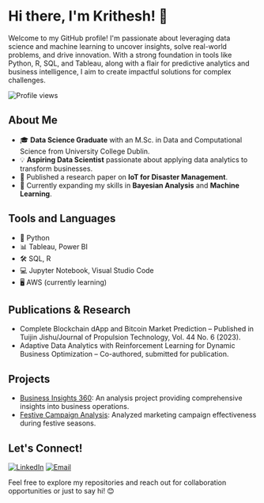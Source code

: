 # Hi there, I'm Krithesh! 👋

Welcome to my GitHub profile! I'm passionate about leveraging data science and machine learning to uncover insights, solve real-world problems, and drive innovation. With a strong foundation in tools like Python, R, SQL, and Tableau, along with a flair for predictive analytics and business intelligence, I aim to create impactful solutions for complex challenges.

![Profile views](https://komarev.com/ghpvc/?username=Kritheshvar&color=blue)

## About Me
- 🎓 **Data Science Graduate** with an M.Sc. in Data and Computational Science from University College Dublin.
- 💡 **Aspiring Data Scientist** passionate about applying data analytics to transform businesses.
- 📜 Published a research paper on **IoT for Disaster Management**.
- 🌱 Currently expanding my skills in **Bayesian Analysis** and **Machine Learning**.

## Tools and Languages
- 🐍 Python  
- 📊 Tableau, Power BI  
- 🛠️ SQL, R  
- 💻 Jupyter Notebook, Visual Studio Code  
- 🖥️ AWS (currently learning)


## Publications & Research
- Complete Blockchain dApp and Bitcoin Market Prediction – Published in Tuijin Jishu/Journal of Propulsion Technology, Vol. 44 No. 6 (2023).
- Adaptive Data Analytics with Reinforcement Learning for Dynamic Business Optimization – Co-authored, submitted for publication.

## Projects
- [Business Insights 360](https://app.powerbi.com/view?r=eyJrIjoiZjNmODU5MWEtZDk0ZC00MDE1LWJiNDgtNzBmMmI5YTkzZTJjIiwidCI6ImM2ZTU0OWIzLTVmNDUtNDAzMi1hYWU5LWQ0MjQ0ZGM1YjJjNCJ9): An analysis project providing comprehensive insights into business operations.
- [Festive Campaign Analysis](https://app.powerbi.com/view?r=eyJrIjoiYmUwODk3MTMtNTQ1MC00ODg5LTk3YWItMDgzNThiNjczMjUzIiwidCI6ImM2ZTU0OWIzLTVmNDUtNDAzMi1hYWU5LWQ0MjQ0ZGM1YjJjNCJ9): Analyzed marketing campaign effectiveness during festive seasons.

## Let's Connect!
[![LinkedIn](https://img.shields.io/badge/-LinkedIn-blue)](https://www.linkedin.com/in/krithesh-analyst/)
[![Email](https://img.shields.io/badge/-Email-red)](mailto:krithesh.analyst@gmail.com)

Feel free to explore my repositories and reach out for collaboration opportunities or just to say hi! 😊

